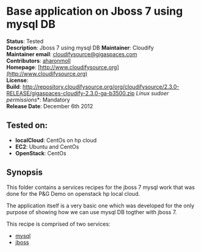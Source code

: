 # Base application on Jboss 7 using mysql DB

**Status**: Tested  
**Description**: Jboss 7 using mysql DB 
**Maintainer**:       Cloudify  
**Maintainer email**: cloudifysource@gigaspaces.com  
**Contributors**:    [aharonmoll](https://github.com/aharonmoll)  
**Homepage**:   [http://www.cloudifysource.org](http://www.cloudifysource.org)  
**License**:        
**Build**: http://repository.cloudifysource.org/org/cloudifysource/2.3.0-RELEASE/gigaspaces-cloudify-2.3.0-ga-b3500.zip
**Linux* sudoer permissions**:	Mandatory  
**Release Date**: December 6th 2012  


Tested on:
--------

* <strong>localCloud</strong>: CentOs on hp cloud
* <strong>EC2</strong>: Ubuntu and CentOs 
* <strong>OpenStack</strong>: CentOs 

Synopsis
--------

This folder contains a services recipes for the jboss 7 mysql work that was done for the P&G Demo on openstack hp local cloud.

The application itself is a very basic one which was developed for the only purpose of showing how we can use mysql DB togther with jboss 7.

This recipe is comprised of two services:
* [mysql](../../services/mysql/README.md)  
* [jboss](../../services/jboss/README.md) 



